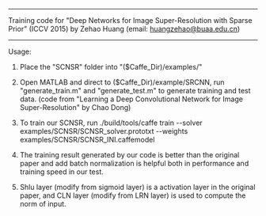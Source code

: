***********************************************************************************************************


Training code for "Deep Networks for Image Super-Resolution with Sparse Prior" (ICCV 2015)
by Zehao Huang (email: huangzehao@buaa.edu.cn)



***********************************************************************************************************



Usage:


1. Place the "SCNSR" folder into "($Caffe_Dir)/examples/"



2. Open MATLAB and direct to ($Caffe_Dir)/example/SRCNN, run 
"generate_train.m" and "generate_test.m" to generate training and test data.
(code from "Learning a Deep Convolutional Network for Image Super-Resolution" by Chao Dong)


3. To train our SCNSR, run
./build/tools/caffe train --solver examples/SCNSR/SCNSR_solver.prototxt --weights examples/SCNSR/SCNSR_INI.caffemodel


4. The training result generated by our code is better than the original paper and add batch normalization is helpful both in performance and training speed in our test.


5. Shlu layer (modify from sigmoid layer) is a activation layer in the original paper, and CLN layer (modify from LRN layer) is used to compute the norm of input.
